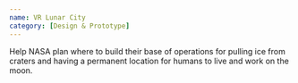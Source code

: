 ```yaml
---
name: VR Lunar City
category: [Design & Prototype]
---
```


Help NASA plan where to build their base of operations
for pulling ice from craters and having a permanent
location for humans to live and work on the moon.

